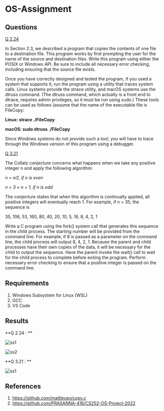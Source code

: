 # OS-Assignment
## Questions
[Q 2.24](https://github.com/ayushbaghel-007/OS-Assignment/tree/main/Q%202.24)

In Section 2.3, we described a program that copies the contents of one file to a destination file. This program works by first prompting the user for the name of the source and destination files. Write this program using either the POSIX or Windows API. Be sure to include all necessary error checking, including ensuring that the source file exists.

Once you have correctly designed and tested the program, if you used a system that supports it, run the program using a utility that traces system calls. Linux systems provide the strace utility, and macOS systems use the dtruss command. (The dtruss command, which actually is a front end to dtrace, requires admin privileges, so it must be run using sudo.) These tools can be used as follows (assume that the name of the executable file is FileCopy:

**Linux: strace ./FileCopy**

**macOS: sudo dtruss ./FileCopy**

Since Windows systems do not provide such a tool, you will have to trace through the Windows version of this program using a debugger.

[Q 3.21](https://github.com/ayushbaghel-007/OS-Assignment/tree/main/Q%203.21)

The Collatz conjecture concerns what happens when we take any positive integer n and apply the following algorithm:

*n = n∕2, if n is even*

*n = 3 × n + 1, if n is odd*
    
The conjecture states that when this algorithm is continually applied,
all positive integers will eventually reach 1. For example, if n = 35, the
sequence is

   35, 106, 53, 160, 80, 40, 20, 10, 5, 16, 8, 4, 2, 1

Write a C program using the fork() system call that generates this
sequence in the child process. The starting number will be provided
from the command line. For example, if 8 is passed as a parameter on
the command line, the child process will output 8, 4, 2, 1. Because the
parent and child processes have their own copies of the data, it will be
necessary for the child to output the sequence. Have the parent invoke
the wait() call to wait for the child process to complete before exiting
the program. Perform necessary error checking to ensure that a positive
integer is passed on the command line.

## Requirements
1. Windows Subsystem for Linux (WSL)
2. GCC
3. VS Code

## Results
**Q 2.24 : **

![ss1](https://user-images.githubusercontent.com/76652351/202928209-3769de60-95c5-4b64-b641-36770c48bd23.jpg)

![ss2](https://user-images.githubusercontent.com/76652351/202928237-d7e1c0b2-e80c-466b-8d13-fa460335b440.jpg)

**Q 3.21 : **

![ss1](https://user-images.githubusercontent.com/76652351/202928282-d406e4ff-48d1-4bc8-9ec7-585182bbd1e2.jpg)

## References
1. https://github.com/mattlevan/copy.c
2. https://github.com/PRASANNA-416/CS252-OS-Project-2022
